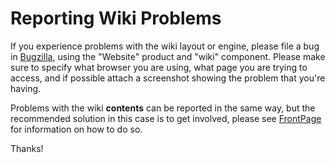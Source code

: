 # Reporting Wiki Problems

If you experience problems with the wiki layout or engine, please file a
bug in [Bugzilla](http://bugs.squid-cache.org/), using the "Website"
product and "wiki" component. Please make sure to specify what browser
you are using, what page you are trying to access, and if possible
attach a screenshot showing the problem that you're having.

Problems with the wiki **contents** can be reported in the same way, but
the recommended solution in this case is to get involved, please see
[FrontPage](https://wiki.squid-cache.org/action/show/ReportingWikiProblems/FrontPage#)
for information on how to do so.

Thanks\!
